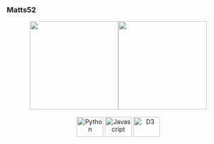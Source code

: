 ### Matts52

<div style="display: flex; justify-content: center;">
    <img height="200" align="center" src="https://github-readme-stats.vercel.app/api?username=Matts52&theme=vue-dark" />
    <img height="200" align="center" src="https://github-readme-stats.vercel.app/api/top-langs?username=Matts52&layout=compact&langs_count=8&card_width=300&size_weight=0.5&count_weight=0.5&theme=vue-dark&hide=jupyter%20notebook" />
</div>

<div style="text-align: center;"><br>
    <img alt="Python" height="45" width="60" src="https://cdn.jsdelivr.net/gh/devicons/devicon/icons/python/python-original.svg">
    <img alt="Javascript" height="45" width="60" src="https://cdn.jsdelivr.net/gh/devicons/devicon/icons/javascript/javascript-original.svg">
    <img alt="D3" height="45" width="60" src="https://cdn.jsdelivr.net/gh/devicons/devicon/icons/d3js/d3js-original.svg" />

</div>
